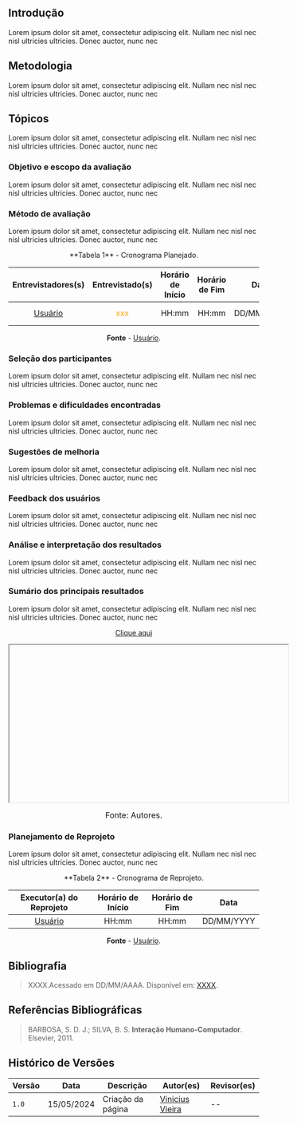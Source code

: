 ## Introdução

Lorem ipsum dolor sit amet, consectetur adipiscing elit. Nullam nec nisl nec nisl ultricies ultricies. Donec auctor, nunc nec

## Metodologia

Lorem ipsum dolor sit amet, consectetur adipiscing elit. Nullam nec nisl nec nisl ultricies ultricies. Donec auctor, nunc nec

## Tópicos

Lorem ipsum dolor sit amet, consectetur adipiscing elit. Nullam nec nisl nec nisl ultricies ultricies. Donec auctor, nunc nec

### Objetivo e escopo da avaliação

Lorem ipsum dolor sit amet, consectetur adipiscing elit. Nullam nec nisl nec nisl ultricies ultricies. Donec auctor, nunc nec

### Método de avaliação

Lorem ipsum dolor sit amet, consectetur adipiscing elit. Nullam nec nisl nec nisl ultricies ultricies. Donec auctor, nunc nec

<center>
**Tabela 1** - Cronograma Planejado.

|               Entrevistadores(s)               |                 Entrevistado(s)                  | Horário de Início | Horário de Fim |    Data    |     Local     |
| :--------------------------------------------: | :----------------------------------------------: | :---------------: | :------------: | :--------: | :-----------: |
| [Usuário](https://github.com/) | <span style = "color: orange">xxx</span> |       HH:mm       |     HH:mm      | DD/MM/YYYY | Plataforma -- |



**Fonte** - [Usuário](https://github.com/).
</center>

### Seleção dos participantes 

Lorem ipsum dolor sit amet, consectetur adipiscing elit. Nullam nec nisl nec nisl ultricies ultricies. Donec auctor, nunc nec

### Problemas e dificuldades encontradas

Lorem ipsum dolor sit amet, consectetur adipiscing elit. Nullam nec nisl nec nisl ultricies ultricies. Donec auctor, nunc nec

### Sugestões de melhoria 

Lorem ipsum dolor sit amet, consectetur adipiscing elit. Nullam nec nisl nec nisl ultricies ultricies. Donec auctor, nunc nec

### Feedback dos usuários

Lorem ipsum dolor sit amet, consectetur adipiscing elit. Nullam nec nisl nec nisl ultricies ultricies. Donec auctor, nunc nec

### Análise e interpretação dos resultados

Lorem ipsum dolor sit amet, consectetur adipiscing elit. Nullam nec nisl nec nisl ultricies ultricies. Donec auctor, nunc nec

### Sumário dos principais resultados

Lorem ipsum dolor sit amet, consectetur adipiscing elit. Nullam nec nisl nec nisl ultricies ultricies. Donec auctor, nunc nec

<p style="text-align: center"><a href="" target="blanket">Clique aqui</a></p>

<p style="text-align: center"><iframe width="560" height="315" src=""></iframe></p>

<font size="3"><p style="text-align: center">Fonte: Autores.</p></font>

### Planejamento de Reprojeto

Lorem ipsum dolor sit amet, consectetur adipiscing elit. Nullam nec nisl nec nisl ultricies ultricies. Donec auctor, nunc nec

<center>
**Tabela 2** - Cronograma de Reprojeto.

|    Executor(a) do Reprojeto    | Horário de Início | Horário de Fim |    Data    |
| :----------------------------: | :---------------: | :------------: | :--------: |
| [Usuário](https://github.com/) |       HH:mm       |     HH:mm      | DD/MM/YYYY |

**Fonte** - [Usuário](https://github.com/).
</center>


## Bibliografia

> XXXX.Acessado em DD/MM/AAAA. Disponível em: [XXXX](https://www.XXXX.com).

## Referências Bibliográficas

> BARBOSA, S. D. J.; SILVA, B. S. **Interação Humano-Computador**. Elsevier, 2011. 

## Histórico de Versões

| Versão | Data       | Descrição         | Autor(es)                                              | Revisor(es) |
| ------ | ---------- | ----------------- | ------------------------------------------------------ | ----------- |
| `1.0`  | 15/05/2024 | Criação da página | [Vinicius Vieira](https://github.com/viniciusvieira00) | --          |